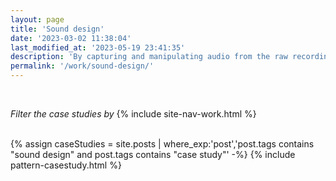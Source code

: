 ```yaml
---
layout: page
title: 'Sound design'
date: '2023-03-02 11:38:04'
last_modified_at: '2023-05-19 23:41:35'
description: 'By capturing and manipulating audio from the raw recording to the final version, I turn a vision into sound using field recording, Foley, synthesis, editing, mix and mastering.'
permalink: '/work/sound-design/'
---
```

<br>
<p><em>Filter the case studies by</em> {% include site-nav-work.html %}</p>
<br>
{% assign caseStudies = site.posts | where_exp:'post','post.tags contains "sound design" and post.tags contains "case study"' -%}
{% include pattern-casestudy.html %}
